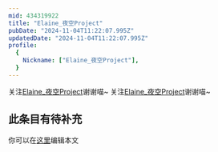 ```yaml
---
mid: 434319922
title: "Elaine_夜空Project"
pubDate: "2024-11-04T11:22:07.995Z"
updatedDate: "2024-11-04T11:22:07.995Z"
profile:
  {
    Nickname: ["Elaine_夜空Project"],
  }
---
```


关注[Elaine_夜空Project](https://space.bilibili.com/434319922)谢谢喵~ 关注[Elaine_夜空Project](https://space.bilibili.com/434319922)谢谢喵~

## 此条目有待补充
你可以在[这里](https://github.com/Yuhanawa/VTuber.ICU-Content/edit/master/v/Elaine_夜空Project/index.md)编辑本文
